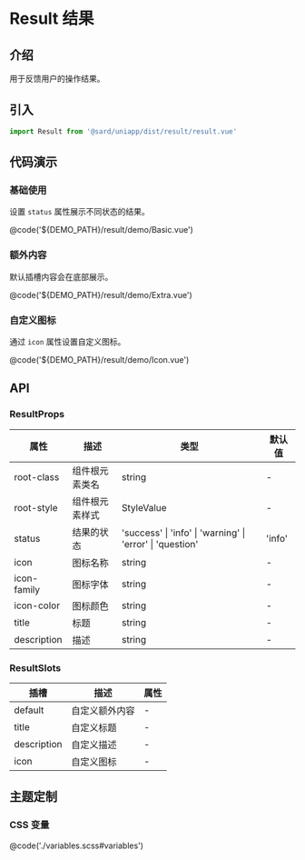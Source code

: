 # Result 结果

## 介绍

用于反馈用户的操作结果。

## 引入

```ts
import Result from '@sard/uniapp/dist/result/result.vue'
```

## 代码演示

### 基础使用

设置 `status` 属性展示不同状态的结果。

@code('${DEMO_PATH}/result/demo/Basic.vue')

### 额外内容

默认插槽内容会在底部展示。

@code('${DEMO_PATH}/result/demo/Extra.vue')

### 自定义图标

通过 `icon` 属性设置自定义图标。

@code('${DEMO_PATH}/result/demo/Icon.vue')

## API

### ResultProps

| 属性        | 描述           | 类型                                                      | 默认值 |
| ----------- | -------------- | --------------------------------------------------------- | ------ |
| root-class  | 组件根元素类名 | string                                                    | -      |
| root-style  | 组件根元素样式 | StyleValue                                                | -      |
| status      | 结果的状态     | 'success' \| 'info' \| 'warning' \| 'error' \| 'question' | 'info' |
| icon        | 图标名称       | string                                                    | -      |
| icon-family | 图标字体       | string                                                    | -      |
| icon-color  | 图标颜色       | string                                                    | -      |
| title       | 标题           | string                                                    | -      |
| description | 描述           | string                                                    | -      |

### ResultSlots

| 插槽        | 描述           | 属性 |
| ----------- | -------------- | ---- |
| default     | 自定义额外内容 | -    |
| title       | 自定义标题     | -    |
| description | 自定义描述     | -    |
| icon        | 自定义图标     | -    |

## 主题定制

### CSS 变量

@code('./variables.scss#variables')
